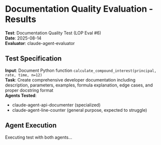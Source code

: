 # Documentation Quality Evaluation - Results

**Test**: Documentation Quality Test (LOP Eval #6)  
**Date**: 2025-08-14  
**Evaluator**: claude-agent-evaluator  

## Test Specification

**Input**: Document Python function `calculate_compound_interest(principal, rate, time, n=12)`  
**Task**: Create comprehensive developer documentation including description, parameters, examples, formula explanation, edge cases, and proper docstring format  
**Agents Tested**: 
- claude-agent-api-documenter (specialized)
- claude-agent-line-counter (general purpose, expected to struggle)

## Agent Execution

Executing test with both agents...